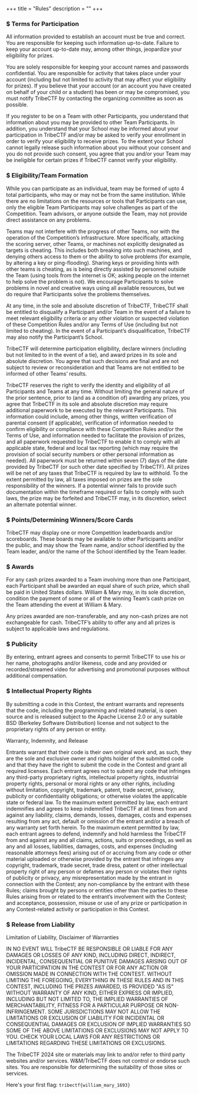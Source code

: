 +++
title = "Rules"
description = ""
+++

### $ Terms for Participation
All information provided to establish an account must be true and correct. You are responsible for keeping such information up-to-date. Failure to keep your account up-to-date may, among other things, jeopardize your eligibility for prizes.

You are solely responsible for keeping your account names and passwords confidential. You are responsible for activity that takes place under your account (including but not limited to activity that may affect your eligibility for prizes). If you believe that your account (or an account you have created on behalf of your child or a student) has been or may be compromised, you must notify TribeCTF by contacting the organizing committee as soon as possible.

If you register to be on a Team with other Participants, you understand that information about you may be provided to other Team Participants. In addition, you understand that your School may be informed about your participation in TribeCTF and/or may be asked to verify your enrollment in order to verify your eligibility to receive prizes. To the extent your School cannot legally release such information about you without your consent and you do not provide such consent, you agree that you and/or your Team may be ineligible for certain prizes if TribeCTF cannot verify your eligibility.

### $ Eligibility/Team Formation
While you can participate as an individual, team may be formed of upto 4 total participants, who may or may not be from the same institution. While there are no limitations on the resources or tools that Participants can use, only the eligible Team Participants may solve challenges as part of the Competition. Team advisors, or anyone outside the Team, may not provide direct assistance on any problems.

Teams may not interfere with the progress of other Teams, nor with the operation of the Competition’s infrastructure. More specifically, attacking the scoring server, other Teams, or machines not explicitly designated as targets is cheating. This includes both breaking into such machines, and denying others access to them or the ability to solve problems (for example, by altering a key or ping-flooding). Sharing keys or providing hints with other teams is cheating, as is being directly assisted by personnel outside the Team (using tools from the internet is OK; asking people on the internet to help solve the problem is not). We encourage Participants to solve problems in novel and creative ways using all available resources, but we do require that Participants solve the problems themselves.

At any time, in the sole and absolute discretion of TribeCTF, TribeCTF shall be entitled to disqualify a Participant and/or Team in the event of a failure to meet relevant eligibility criteria or any other violation or suspected violation of these Competition Rules and/or any Terms of Use (including but not limited to cheating). In the event of a Participant’s disqualification, TribeCTF may also notify the Participant’s School.

TribeCTF will determine participation eligibility, declare winners (including but not limited to in the event of a tie), and award prizes in its sole and absolute discretion. You agree that such decisions are final and are not subject to review or reconsideration and that Teams are not entitled to be informed of other Teams’ results.

TribeCTF reserves the right to verify the identity and eligibility of all Participants and Teams at any time. Without limiting the general nature of the prior sentence, prior to (and as a condition of) awarding any prizes, you agree that TribeCTF in its sole and absolute discretion may require additional paperwork to be executed by the relevant Participants. This information could include, among other things, written verification of parental consent (if applicable), verification of information needed to confirm eligibility or compliance with these Competition Rules and/or the Terms of Use, and information needed to facilitate the provision of prizes, and all paperwork requested by TribeCTF to enable it to comply with all applicable state, federal and local tax reporting (which may require the provision of social security numbers or other personal information as needed). All paperwork must be returned within seven (7) days of the date provided by TribeCTF (or such other date specified by TribeCTF). All prizes will be net of any taxes that TribeCTF is required by law to withhold. To the extent permitted by law, all taxes imposed on prizes are the sole responsibility of the winners. If a potential winner fails to provide such documentation within the timeframe required or fails to comply with such laws, the prize may be forfeited and TribeCTF may, in its discretion, select an alternate potential winner.


### $ Points/Determining Winners/Score Cards

TribeCTF may display one or more Competition leaderboards and/or scoreboards. These boards may be available to other Participants and/or the public, and may show the Team name, and/or school identified by the Team leader, and/or the name of the School identified by the Team leader.


### $ Awards
For any cash prizes awarded to a Team involving more than one Participant, each Participant shall be awarded an equal share of such prize, which shall be paid in United States dollars. William & Mary may, in its sole discretion, condition the payment of some or all of the winning Team’s cash prize on the Team attending the event at William & Mary.

Any prizes awarded are non-transferable, and any non-cash prizes are not exchangeable for cash. TribeCTF’s ability to offer any and all prizes is subject to applicable laws and regulations.


### $ Publicity
By entering, entrant agrees and consents to permit TribeCTF to use his or her name, photographs and/or likeness, code and any provided or recorded/streamed video for advertising and promotional purposes without additional compensation.

### $ Intellectual Property Rights
By submitting a code in this Contest, the entrant warrants and represents that the code, including the programming and related material, is open source and is released subject to the Apache License 2.0 or any suitable BSD (Berkeley Software Distribution) license and not subject to the proprietary rights of any person or entity.


Warranty, Indemnity, and Release

Entrants warrant that their code is their own original work and, as such, they are the sole and exclusive owner and rights holder of the submitted code and that they have the right to submit the code in the Contest and grant all required licenses. Each entrant agrees not to submit any code that infringes any third-party proprietary rights, intellectual property rights, industrial property rights, personal or moral rights or any other rights, including without limitation, copyright, trademark, patent, trade secret, privacy, publicity or confidentiality obligations; or
otherwise violates the applicable state or federal law. 
To the maximum extent permitted by law, each entrant indemnifies and agrees to keep indemnified TribeCTF at all times from and against any liability, claims, demands, losses, damages, costs and expenses resulting from any act, default or omission of the entrant and/or a breach of any warranty set forth herein. To the maximum extent permitted by law, each entrant agrees to defend, indemnify and hold harmless the  TribeCTF from and against any and all claims, actions, suits or proceedings, as well as any and all losses, liabilities, damages, costs, and expenses (including reasonable attorneys fees) arising out of or accruing from any code or other material uploaded or otherwise provided by the entrant that infringes any copyright, trademark, trade secret, trade dress, patent or other intellectual property right of any person or defames any person or violates their rights of publicity or privacy, any misrepresentation made by the entrant in connection with the Contest; any non-compliance by the entrant with these Rules; claims brought by persons or entities other than the parties to these Rules arising from or related to the entrant’s involvement with the Contest; and acceptance, possession, misuse or use of any prize or participation in any Contest-related activity or participation in this Contest.

### $ Release from Liability
Limitation of Liability, Disclaimer of Warranties

IN NO EVENT WILL TribeCTF BE RESPONSIBLE OR LIABLE FOR ANY DAMAGES OR LOSSES OF ANY KIND, INCLUDING DIRECT, INDIRECT, INCIDENTAL, CONSEQUENTIAL OR PUNITIVE DAMAGES ARISING OUT OF YOUR PARTICIPATION IN THE CONTEST OR FOR ANY ACTION OR OMISSION MADE IN CONNECTION WITH THE CONTEST. WITHOUT LIMITING THE FOREGOING, EVERYTHING IN THESE RULES AND IN THIS CONTEST, INCLUDING THE PRIZES AWARDED, IS PROVIDED "AS IS" WITHOUT WARRANTY OF ANY KIND, EITHER EXPRESS OR IMPLIED, INCLUDING BUT NOT LIMITED TO, THE IMPLIED WARRANTIES OF MERCHANTABILITY, FITNESS FOR A PARTICULAR PURPOSE OR NON-INFRINGEMENT. SOME JURISDICTIONS MAY NOT ALLOW THE LIMITATIONS OR EXCLUSION OF LIABILITY FOR INCIDENTAL OR CONSEQUENTIAL DAMAGES OR EXCLUSION OF IMPLIED WARRANTIES SO SOME OF THE ABOVE LIMITATIONS OR EXCLUSIONS MAY NOT APPLY TO YOU. CHECK YOUR LOCAL LAWS FOR ANY RESTRICTIONS OR LIMITATIONS REGARDING THESE LIMITATIONS OR EXCLUSIONS.

The TribeCTF 2024 site or materials may link to and/or refer to third party websites and/or services. W&M/TribeCTF does not control or endorse such sites. You are responsible for determining the suitability of those sites or services.

Here's your first flag: `tribectf{william_mary_1693}`

